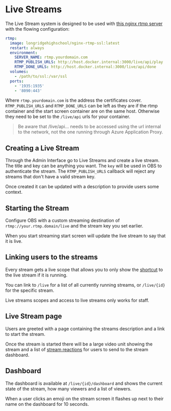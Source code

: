 # Live Streams

The Live Stream system is designed to be used with
[this nginx rtmp server](https://github.com/Longridge-High-School/nginx-rtmp-ssl)
with the flowing configuration:

```yaml
rtmp:
  image: longridgehighschool/nginx-rtmp-ssl:latest
  restart: always
  environment:
    SERVER_NAME: rtmp.yourdomain.com
    RTMP_PUBLISH_URLS: http://host.docker.internal:3000/live/api/play
    RTMP_DONE_URLS: http://host.docker.internal:3000/live/api/done
  volumes:
    - /path/to/ssl:/var/ssl
  ports:
    - '1935:1935'
    - '8090:443'
```

Where `rtmp.yourdomain.com` is the address the certificates cover.
`RTMP_PUBLISH_URLS` and `RTMP_DONE_URLS` can be left as they are if the rtmp
container and the start screen container are on the same host. Otherwise they
need to be set to the `/live/api` urls for your container.

> Be aware that /live/api... needs to be accessed using the url internal to the
> network, not the one running through Azure Application Proxy.

## Creating a Live Stream

Through the Admin Interface go to Live Streams and create a live stream. The
title and key can be anything you want. The `key` will be used in OBS to
authenticate the stream. The `RTMP_PUBLISH_URLS` callback will reject any
streams that don't have a valid stream key.

Once created it can be updated with a description to provide users some context.

## Starting the Stream

Configure OBS with a custom streaming destination of
`rtmp://your.rtmp.domain/live` and the stream key you set earlier.

When you start streaming start screen will update the live stream to say that it
is live.

## Linking users to the streams

Every stream gets a live scope that allows you to only show the
[shortcut](/features/shortcuts) to the live stream if it is running.

You can link to `/live` for a list of all currently running streams, or
`/live/{id}` for the specific stream.

Live streams scopes and access to live streams only works for staff.

## Live Stream page

Users are greeted with a page containing the streams description and a link to
start the stream.

Once the stream is started there will be a large video unit showing the stream
and a list of [stream reactions](/admin/configuration#streamreactions) for users
to send to the stream dashboard.

## Dashboard

The dashboard is available at `/live/{id}/dashboard` and shows the current state
of the stream, how many viewers and a list of viewers.

When a user clicks an emoji on the stream screen it flashes up next to their
name on the dashboard for 10 seconds.
